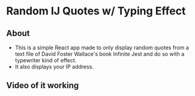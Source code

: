 # Random IJ Quotes w/ Typing Effect

## About
- This is a simple React app made to only display random quotes from a text file of David Foster Wallace's book Infinite Jest and do so with a typewriter kind of effect.
- It also displays your IP address.

## Video of it working

